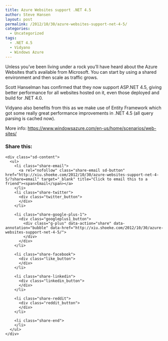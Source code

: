 ```yaml
---
title: Azure Websites support .NET 4.5
author: Steve Hansen
layout: post
permalink: /2012/10/30/azure-websites-support-net-4-5/
categories:
  - Uncategorized
tags:
  - .NET 4.5
  - Vidyano
  - Windows Azure
---
```

Unless you&#8217;ve been living under a rock you&#8217;ll have heard about the Azure Websites that&#8217;s available from Microsoft. You can start by using a shared environment and then scale as traffic grows.

Scott Hanselman has confirmed that they now support ASP.NET 4.5, giving better performance for all websites hosted on it, even those deployed and build for .NET 4.0.

Vidyano also benefits from this as we make use of Entity Framework which got some really great performance improvements in .NET 4.5 (all query parsing is cached now).

More info: <https://www.windowsazure.com/en-us/home/scenarios/web-sites/>

<div class="sharedaddy sd-sharing-enabled">
  <div class="robots-nocontent sd-block sd-social sd-social-official sd-sharing">
    <h3 class="sd-title">
      Share this:
    </h3>
    
    <div class="sd-content">
      <ul>
        <li class="share-email">
          <a rel="nofollow" class="share-email sd-button" href="http://xiu.shoeke.com/2012/10/30/azure-websites-support-net-4-5/?share=email" target="_blank" title="Click to email this to a friend"><span>Email</span></a>
        </li>
        <li class="share-twitter">
          <div class="twitter_button">
          </div>
        </li>
        
        <li class="share-google-plus-1">
          <div class="googleplus1_button">
            <div class="g-plus" data-action="share" data-annotation="bubble" data-href="http://xiu.shoeke.com/2012/10/30/azure-websites-support-net-4-5/">
            </div>
          </div>
        </li>
        
        <li class="share-facebook">
          <div class="like_button">
          </div>
        </li>
        
        <li class="share-linkedin">
          <div class="linkedin_button">
          </div>
        </li>
        
        <li class="share-reddit">
          <div class="reddit_button">
          </div>
        </li>
        
        <li class="share-end">
        </li>
      </ul>
    </div>
  </div>
</div>